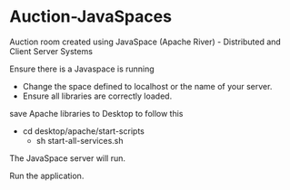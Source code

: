 # Auction-JavaSpaces
Auction room created using JavaSpace (Apache River) - Distributed and Client Server Systems

Ensure there is a Javaspace is running

- Change the space defined to localhost or the name of your server.
- Ensure all libraries are correctly loaded.

save Apache libraries to Desktop to follow this
- cd desktop/apache/start-scripts
  - sh start-all-services.sh

The JavaSpace server will run.

Run the application.
